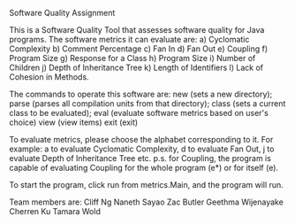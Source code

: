 Software Quality Assignment

This is a Software Quality Tool that assesses software quality for Java programs.
The software metrics it can evaluate are:
a) Cyclomatic Complexity
b) Comment Percentage
c) Fan In
d) Fan Out
e) Coupling
f) Program Size
g) Response for a Class
h) Program Size
i) Number of Children
j) Depth of Inheritance Tree
k) Length of Identifiers
l) Lack of Cohesion in Methods.

The commands to operate this software are:
new (sets a new directory);
parse (parses all compilation units from that directory);
class (sets a current class to be evaluated);
eval (evaluate software metrics based on user's choice)
view (view items)
exit (exit)

To evaluate metrics, please choose the alphabet corresponding to it.
For example: a to evaluate Cyclomatic Complexity, d to evaluate Fan Out, j to evaluate Depth of Inheritance Tree etc.
p.s. for Coupling, the program is capable of evaluating Coupling for the whole program (e*) or for itself (e).

To start the program, click run from metrics.Main, and the program will run. 

Team members are:
Cliff Ng
Naneth Sayao
Zac Butler
Geethma Wijenayake
Cherren Ku
Tamara Wold

